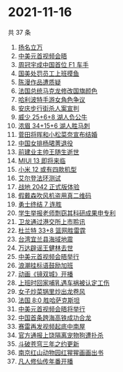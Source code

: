 # 2021-11-16

共 37 条

<!-- BEGIN ZHIHUSEARCH -->
<!-- 最后更新时间 Tue Nov 16 2021 21:18:29 GMT+0800 (China Standard Time) -->
1. [扬名立万](https://www.zhihu.com/search?q=扬名立万)
1. [中美元首视频会晤](https://www.zhihu.com/search?q=中美会晤)
1. [周冠宇成中国首位 F1 车手](https://www.zhihu.com/search?q=周冠宇)
1. [国美处罚员工上班摸鱼](https://www.zhihu.com/search?q=国美)
1. [陈漫作品遭质疑](https://www.zhihu.com/search?q=陈漫)
1. [法国总统马克龙修改国旗颜色](https://www.zhihu.com/search?q=马克龙)
1. [哈利波特手游女角色争议](https://www.zhihu.com/search?q=哈利波特魔法觉醒)
1. [安庆步行街杀人案宣判](https://www.zhihu.com/search?q=安庆步行街杀人案)
1. [威少 25+6+8 湖人负公牛](https://www.zhihu.com/search?q=湖人)
1. [浓眉 34+15+6 湖人胜马刺](https://www.zhihu.com/search?q=湖人)
1. [菅田将晖和小松菜奈宣布结婚](https://www.zhihu.com/search?q=菅田将晖)
1. [中国女排杨珺菁退役](https://www.zhihu.com/search?q=杨珺菁)
1. [前建业主帅王随生逝世](https://www.zhihu.com/search?q=王随生)
1. [MIUI 13 即将来临](https://www.zhihu.com/search?q=MIUI13)
1. [小米 12 或有四款机型](https://www.zhihu.com/search?q=小米12)
1. [艾尔登法环测试](https://www.zhihu.com/search?q=艾尔登法环)
1. [战地 2042 正式版体验](https://www.zhihu.com/search?q=战地2042)
1. [假戴森吹风机盗用真二维码](https://www.zhihu.com/search?q=假戴森吹风机)
1. [勇士终结 7 连胜](https://www.zhihu.com/search?q=勇士)
1. [学生举报老师剽窃其科研成果申专利](https://www.zhihu.com/search?q=老师剽窃学生科研成果)
1. [卫龙通过港交所上市聆讯](https://www.zhihu.com/search?q=卫龙)
1. [杜兰特 33+8 篮网胜雷霆](https://www.zhihu.com/search?q=篮网)
1. [台湾宜兰县海域地震](https://www.zhihu.com/search?q=台湾宜兰县地震)
1. [万达辟谣王健林去世](https://www.zhihu.com/search?q=王健林去世)
1. [中美元首视频会晤举行](https://www.zhihu.com/search?q=中美会晤)
1. [浪潮挂标语鼓励加班](https://www.zhihu.com/search?q=浪潮集团)
1. [动画《镜双城》开播](https://www.zhihu.com/search?q=镜双城)
1. [上班时回家哺乳遇车祸被认定工伤](https://www.zhihu.com/search?q=工伤认定)
1. [女子炒菜锅里炒出龙卷风](https://www.zhihu.com/search?q=炒菜锅里炒出龙卷风)
1. [法国 8:0 胜哈萨克斯坦](https://www.zhihu.com/search?q=法国进军世界杯)
1. [中美元首视频会晤将举行](https://www.zhihu.com/search?q=中美会晤)
1. [中国首条跨海高铁成功合龙](https://www.zhihu.com/search?q=跨海高铁)
1. [赛雷再发视频起底中南屋](https://www.zhihu.com/search?q=中南屋)
1. [官方通报上饶隔离宠物狗遭扑杀](https://www.zhihu.com/search?q=隔离宠物狗遭扑杀)
1. [斗破苍穹三年之约更新](https://www.zhihu.com/search?q=斗破苍穹三年之约)
1. [南京红山动物园红猩猩画画出书](https://www.zhihu.com/search?q=红猩猩画画出书)
1. [凡人修仙传年番开播](https://www.zhihu.com/search?q=凡人修仙传)
<!-- END ZHIHUSEARCH -->
